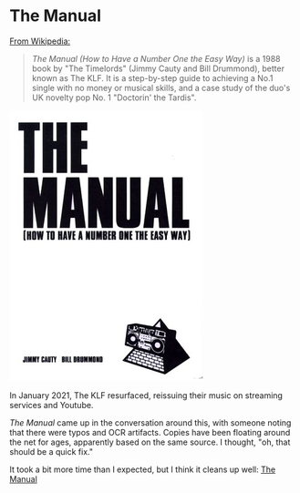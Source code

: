 # The Manual

[From Wikipedia:](https://en.wikipedia.org/wiki/The_Manual)
> *The Manual (How to Have a Number One the Easy Way)* is a 1988 book by "The Timelords" (Jimmy Cauty and Bill Drummond), better known as The KLF.
It is a step-by-step guide to achieving a No.1 single with no money or musical skills, and a case study of the duo's UK novelty pop No. 1 "Doctorin' the Tardis".

[![Cover of The Manual](the-manual.jpg)](the-manual.md)

In January 2021, The KLF resurfaced, reissuing their music on streaming services and Youtube.

*The Manual* came up in the conversation around this, with someone noting that there were typos and OCR artifacts.
Copies have been floating around the net for ages, apparently based on the same source.
I thought, "oh, that should be a quick fix."

It took a bit more time than I expected, but I think it cleans up well:
[The Manual](the-manual.md)
